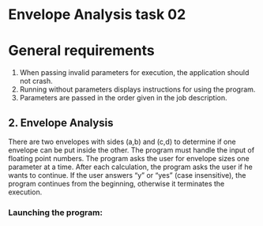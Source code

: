 # Envelope Analysis task 02

# General requirements
1.	When passing invalid parameters for execution, 
the application should not crash.
2.	Running without parameters displays instructions for using the program.
3.	Parameters are passed in the order given in the job description.

## 2.	Envelope Analysis

There are two envelopes with sides (a,b) and (c,d) to determine if one envelope can be put inside the
other. The program must handle the input of floating point numbers. The program asks the user for envelope
sizes one parameter at a time. After each calculation, the program asks the user if he wants to continue. If the
user answers “y” or “yes” (case insensitive), the program continues from the beginning, otherwise it terminates
the execution.

### Launching the program:
